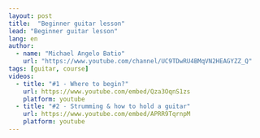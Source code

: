 ```yaml
---
layout: post
title:  "Beginner guitar lesson"
lead: "Beginner guitar lesson"
lang: en
author:
  - name: "Michael Angelo Batio"
    url: "https://www.youtube.com/channel/UC9TDwRU4BMqVN2HEAGYZZ_Q"
tags: [guitar, course]
videos:
  - title: "#1 - Where to begin?"
    url: https://www.youtube.com/embed/Qza3OqnS1zs
    platform: youtube
  - title: "#2 - Strumming & how to hold a guitar"
    url: https://www.youtube.com/embed/APRR9TqrnpM
    platform: youtube
---
```

